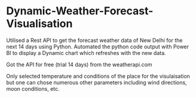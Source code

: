 # Dynamic-Weather-Forecast-Visualisation
Utilised a Rest API to get the forecast weather data of New Delhi for the next 14 days using Python. Automated the python code output with Power BI to display a Dynamic chart which refreshes with the new data.


Got the API for free (trial 14 days) from the weatherapi.com


Only selected temperature and conditions of the place for the visulaisation but one can chose numerous other parameters including wind directions, moon conditions, etc.
